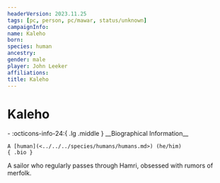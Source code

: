 ```yaml
---
headerVersion: 2023.11.25
tags: [pc, person, pc/mawar, status/unknown]
campaignInfo:
name: Kaleho
born:
species: human
ancestry:
gender: male
player: John Leeker
affiliations:
title: Kaleho
---
```

# Kaleho
<div class="grid cards ext-narrow-margin ext-one-column" markdown>
- :octicons-info-24:{ .lg .middle } __Biographical Information__

    A [human](<../../../species/humans/humans.md>) (he/him)  
    { .bio }

</div>


A sailor who regularly passes through Hamri, obsessed with rumors of merfolk.